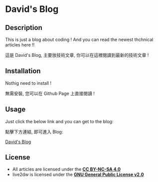 # David's Blog

## Description

This is just a blog about coding !
And you can read the newest thchnical articles here !!

這是 David's Blog, 主要放技術文章, 你可以在這裡閱讀到最新的技術文章 !

## Installation

Nothig need to install !

無需安裝, 您可以在 Github Page 上直接閱讀 !

## Usage

Just click the below link and you can get to the blog:

點擊下方連結, 即可進入 Blog:

[David's Blog](https://ckhoct.github.io/)

## License

- All articles are licensed under the **[CC BY-NC-SA 4.0](https://creativecommons.org/licenses/by-nc-sa/4.0/)**
- live2dw is licensed under the **[GNU General Public License v2.0](https://www.gnu.org/licenses/old-licenses/gpl-2.0.html)**
